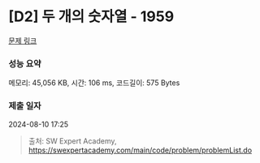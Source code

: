# [D2] 두 개의 숫자열 - 1959 

[문제 링크](https://swexpertacademy.com/main/code/problem/problemDetail.do?contestProbId=AV5PpoFaAS4DFAUq) 

### 성능 요약

메모리: 45,056 KB, 시간: 106 ms, 코드길이: 575 Bytes

### 제출 일자

2024-08-10 17:25



> 출처: SW Expert Academy, https://swexpertacademy.com/main/code/problem/problemList.do
